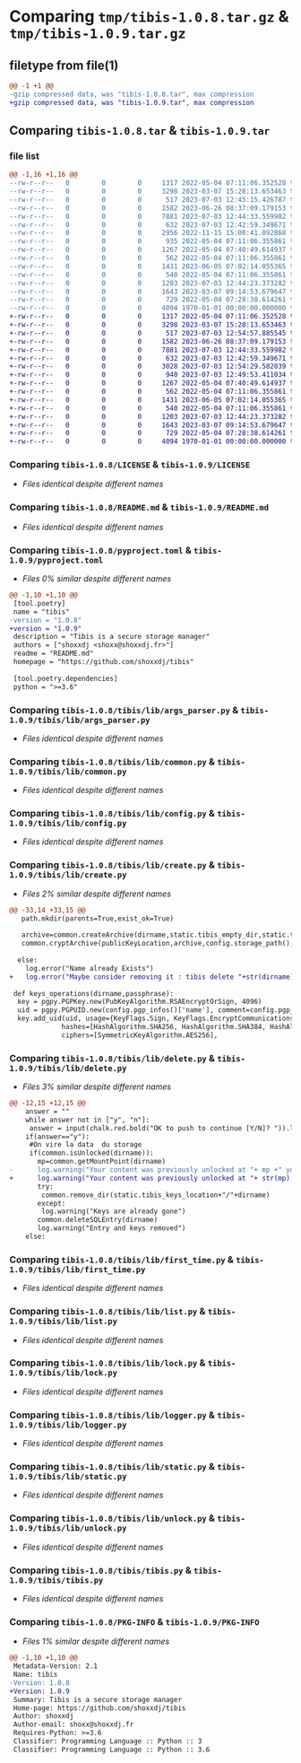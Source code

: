 # Comparing `tmp/tibis-1.0.8.tar.gz` & `tmp/tibis-1.0.9.tar.gz`

## filetype from file(1)

```diff
@@ -1 +1 @@
-gzip compressed data, was "tibis-1.0.8.tar", max compression
+gzip compressed data, was "tibis-1.0.9.tar", max compression
```

## Comparing `tibis-1.0.8.tar` & `tibis-1.0.9.tar`

### file list

```diff
@@ -1,16 +1,16 @@
--rw-r--r--   0        0        0     1317 2022-05-04 07:11:06.352528 tibis-1.0.8/LICENSE
--rw-r--r--   0        0        0     3298 2023-03-07 15:28:13.653463 tibis-1.0.8/README.md
--rw-r--r--   0        0        0      517 2023-07-03 12:45:15.426787 tibis-1.0.8/pyproject.toml
--rw-r--r--   0        0        0     1582 2023-06-26 08:37:09.179153 tibis-1.0.8/tibis/lib/args_parser.py
--rw-r--r--   0        0        0     7881 2023-07-03 12:44:33.559982 tibis-1.0.8/tibis/lib/common.py
--rw-r--r--   0        0        0      632 2023-07-03 12:42:59.349671 tibis-1.0.8/tibis/lib/config.py
--rw-r--r--   0        0        0     2956 2022-11-15 15:00:41.092868 tibis-1.0.8/tibis/lib/create.py
--rw-r--r--   0        0        0      935 2022-05-04 07:11:06.355861 tibis-1.0.8/tibis/lib/delete.py
--rw-r--r--   0        0        0     1267 2022-05-04 07:40:49.614937 tibis-1.0.8/tibis/lib/first_time.py
--rw-r--r--   0        0        0      562 2022-05-04 07:11:06.355861 tibis-1.0.8/tibis/lib/list.py
--rw-r--r--   0        0        0     1431 2023-06-05 07:02:14.055365 tibis-1.0.8/tibis/lib/lock.py
--rw-r--r--   0        0        0      540 2022-05-04 07:11:06.355861 tibis-1.0.8/tibis/lib/logger.py
--rw-r--r--   0        0        0     1203 2023-07-03 12:44:23.373282 tibis-1.0.8/tibis/lib/static.py
--rw-r--r--   0        0        0     1643 2023-03-07 09:14:53.679647 tibis-1.0.8/tibis/lib/unlock.py
--rw-r--r--   0        0        0      729 2022-05-04 07:28:38.614261 tibis-1.0.8/tibis/tibis.py
--rw-r--r--   0        0        0     4094 1970-01-01 00:00:00.000000 tibis-1.0.8/PKG-INFO
+-rw-r--r--   0        0        0     1317 2022-05-04 07:11:06.352528 tibis-1.0.9/LICENSE
+-rw-r--r--   0        0        0     3298 2023-03-07 15:28:13.653463 tibis-1.0.9/README.md
+-rw-r--r--   0        0        0      517 2023-07-03 12:54:57.885545 tibis-1.0.9/pyproject.toml
+-rw-r--r--   0        0        0     1582 2023-06-26 08:37:09.179153 tibis-1.0.9/tibis/lib/args_parser.py
+-rw-r--r--   0        0        0     7881 2023-07-03 12:44:33.559982 tibis-1.0.9/tibis/lib/common.py
+-rw-r--r--   0        0        0      632 2023-07-03 12:42:59.349671 tibis-1.0.9/tibis/lib/config.py
+-rw-r--r--   0        0        0     3028 2023-07-03 12:54:29.582039 tibis-1.0.9/tibis/lib/create.py
+-rw-r--r--   0        0        0      940 2023-07-03 12:49:53.411034 tibis-1.0.9/tibis/lib/delete.py
+-rw-r--r--   0        0        0     1267 2022-05-04 07:40:49.614937 tibis-1.0.9/tibis/lib/first_time.py
+-rw-r--r--   0        0        0      562 2022-05-04 07:11:06.355861 tibis-1.0.9/tibis/lib/list.py
+-rw-r--r--   0        0        0     1431 2023-06-05 07:02:14.055365 tibis-1.0.9/tibis/lib/lock.py
+-rw-r--r--   0        0        0      540 2022-05-04 07:11:06.355861 tibis-1.0.9/tibis/lib/logger.py
+-rw-r--r--   0        0        0     1203 2023-07-03 12:44:23.373282 tibis-1.0.9/tibis/lib/static.py
+-rw-r--r--   0        0        0     1643 2023-03-07 09:14:53.679647 tibis-1.0.9/tibis/lib/unlock.py
+-rw-r--r--   0        0        0      729 2022-05-04 07:28:38.614261 tibis-1.0.9/tibis/tibis.py
+-rw-r--r--   0        0        0     4094 1970-01-01 00:00:00.000000 tibis-1.0.9/PKG-INFO
```

### Comparing `tibis-1.0.8/LICENSE` & `tibis-1.0.9/LICENSE`

 * *Files identical despite different names*

### Comparing `tibis-1.0.8/README.md` & `tibis-1.0.9/README.md`

 * *Files identical despite different names*

### Comparing `tibis-1.0.8/pyproject.toml` & `tibis-1.0.9/pyproject.toml`

 * *Files 0% similar despite different names*

```diff
@@ -1,10 +1,10 @@
 [tool.poetry]
 name = "tibis"
-version = "1.0.8"
+version = "1.0.9"
 description = "Tibis is a secure storage manager"
 authors = ["shoxxdj <shoxx@shoxxdj.fr>"]
 readme = "README.md"
 homepage = "https://github.com/shoxxdj/tibis"
 
 [tool.poetry.dependencies]
 python = ">=3.6"
```

### Comparing `tibis-1.0.8/tibis/lib/args_parser.py` & `tibis-1.0.9/tibis/lib/args_parser.py`

 * *Files identical despite different names*

### Comparing `tibis-1.0.8/tibis/lib/common.py` & `tibis-1.0.9/tibis/lib/common.py`

 * *Files identical despite different names*

### Comparing `tibis-1.0.8/tibis/lib/config.py` & `tibis-1.0.9/tibis/lib/config.py`

 * *Files identical despite different names*

### Comparing `tibis-1.0.8/tibis/lib/create.py` & `tibis-1.0.9/tibis/lib/create.py`

 * *Files 2% similar despite different names*

```diff
@@ -33,14 +33,15 @@
   path.mkdir(parents=True,exist_ok=True)
   
   archive=common.createArchive(dirname,static.tibis_empty_dir,static.tibis_tmp_dir)
   common.cryptArchive(publicKeyLocation,archive,config.storage_path(),dirname)
 
  else:
    log.error("Name already Exists")
+   log.error("Maybe consider removing it : tibis delete "+str(dirname))
 
 def keys_operations(dirname,passphrase):
  key = pgpy.PGPKey.new(PubKeyAlgorithm.RSAEncryptOrSign, 4096)
  uid = pgpy.PGPUID.new(config.pgp_infos()['name'], comment=config.pgp_infos()['comment'], email=config.pgp_infos()['email'])
  key.add_uid(uid, usage={KeyFlags.Sign, KeyFlags.EncryptCommunications, KeyFlags.EncryptStorage},
             hashes=[HashAlgorithm.SHA256, HashAlgorithm.SHA384, HashAlgorithm.SHA512, HashAlgorithm.SHA224],
             ciphers=[SymmetricKeyAlgorithm.AES256],
```

### Comparing `tibis-1.0.8/tibis/lib/delete.py` & `tibis-1.0.9/tibis/lib/delete.py`

 * *Files 3% similar despite different names*

```diff
@@ -12,15 +12,15 @@
    answer = ""
    while answer not in ["y", "n"]:
     answer = input(chalk.red.bold("OK to push to continue [Y/N]? ")).lower()
    if(answer=="y"):
     #On vire la data  du storage
     if(common.isUnlocked(dirname)):
       mp=common.getMountPoint(dirname)
-      log.warning("Your content was previously unlocked at "+ mp +" you have to delete it by yourself")
+      log.warning("Your content was previously unlocked at "+ str(mp) +" you have to delete it by yourself")
       try:
        common.remove_dir(static.tibis_keys_location+"/"+dirname)
       except:
        log.warning("Keys are already gone")
       common.deleteSQLEntry(dirname)
       log.warning("Entry and keys removed")
    else:
```

### Comparing `tibis-1.0.8/tibis/lib/first_time.py` & `tibis-1.0.9/tibis/lib/first_time.py`

 * *Files identical despite different names*

### Comparing `tibis-1.0.8/tibis/lib/list.py` & `tibis-1.0.9/tibis/lib/list.py`

 * *Files identical despite different names*

### Comparing `tibis-1.0.8/tibis/lib/lock.py` & `tibis-1.0.9/tibis/lib/lock.py`

 * *Files identical despite different names*

### Comparing `tibis-1.0.8/tibis/lib/logger.py` & `tibis-1.0.9/tibis/lib/logger.py`

 * *Files identical despite different names*

### Comparing `tibis-1.0.8/tibis/lib/static.py` & `tibis-1.0.9/tibis/lib/static.py`

 * *Files identical despite different names*

### Comparing `tibis-1.0.8/tibis/lib/unlock.py` & `tibis-1.0.9/tibis/lib/unlock.py`

 * *Files identical despite different names*

### Comparing `tibis-1.0.8/tibis/tibis.py` & `tibis-1.0.9/tibis/tibis.py`

 * *Files identical despite different names*

### Comparing `tibis-1.0.8/PKG-INFO` & `tibis-1.0.9/PKG-INFO`

 * *Files 1% similar despite different names*

```diff
@@ -1,10 +1,10 @@
 Metadata-Version: 2.1
 Name: tibis
-Version: 1.0.8
+Version: 1.0.9
 Summary: Tibis is a secure storage manager
 Home-page: https://github.com/shoxxdj/tibis
 Author: shoxxdj
 Author-email: shoxx@shoxxdj.fr
 Requires-Python: >=3.6
 Classifier: Programming Language :: Python :: 3
 Classifier: Programming Language :: Python :: 3.6
```

